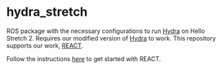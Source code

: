 # hydra_stretch

ROS package with the necessary configurations to run [Hydra](https://github.com/aalto-intelligent-robotics/Hydra) on Hello Stretch 2. Requires our modified version of [Hydra](https://github.com/aalto-intelligent-robotics/Hydra) to work. This repository supports our work, [REACT](https://github.com/aalto-intelligent-robotics/REACT).

Follow the instructions [here](https://github.com/aalto-intelligent-robotics/REACT?tab=readme-ov-file#-building-react) to get started with REACT.
